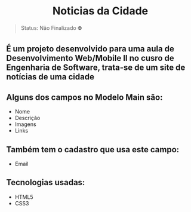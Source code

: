 <h1 align="center">Noticias da Cidade</h1>

> Status: Não Finalizado ⛔

## É um projeto desenvolvido para uma aula de Desenvolvimento Web/Mobile II no cusro de Engenharia de Software, trata-se de um site de notícias de uma cidade

## Alguns dos campos no Modelo Main são:

+ Nome
+ Descrição
+ Imagens
+ Links

## Também tem o cadastro que usa este campo:

+ Email

## Tecnologias usadas:

+ HTML5
+ CSS3
